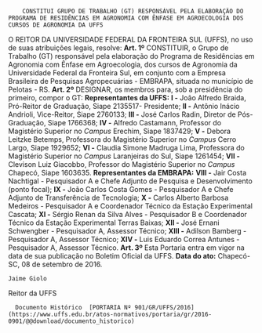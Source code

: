         CONSTITUI GRUPO DE TRABALHO (GT) RESPONSÁVEL PELA ELABORAÇÃO DO PROGRAMA DE RESIDÊNCIAS EM AGRONOMIA COM ÊNFASE EM AGROECOLOGIA DOS CURSOS DE AGRONOMIA DA UFFS  

 O REITOR DA UNIVERSIDADE FEDERAL DA FRONTEIRA SUL (UFFS), no uso de suas atribuições legais, resolve:   **Art. 1º** CONSTITUIR, o Grupo de Trabalho (GT) responsável pela elaboração do Programa de Residências em Agronomia com Ênfase em Agroecologia, dos cursos de Agronomia da Universidade Federal da Fronteira Sul, em conjunto com a Empresa Brasileira de Pesquisas Agropecuárias - EMBRAPA, situada no município de Pelotas - RS.   **Art. 2º** DESIGNAR, os membros para, sob a presidência do primeiro, compor o GT: **Representantes da UFFS:**  **I -** João Alfredo Braida, Pró-Reitor de Graduação, Siape 2135517- Presidente; **II -** Antônio Inácio Andrioli, Vice-Reitor, Siape 2760133; **III -** José Carlos Radin, Diretor de Pós-Graduação, Siape 1766368; **IV -** Alfredo Castamann, Professor do Magistério Superior no *Campus* Erechim, Siape 1837429; **V -** Debora Leitzke Betemps, Professora do Magistério Superior no *Campus* Cerro Largo, Siape 1929652; **VI -** Claudia Simone Madruga Lima, Professora do Magistério Superior no *Campus* Laranjeiras do Sul, Siape 1261454; **VII -** Clevison Luiz Giacobbo, Professor do Magistério Superior no *Campus* Chapecó, Siape 1603635. **Representantes da EMBRAPA:**  **VIII -** Jair Costa Nachtigal - Pesquisador A e Chefe Adjunto de Pesquisa e Desenvolvimento (ponto focal); **IX -** João Carlos Costa Gomes - Pesquisador A e Chefe Adjunto de Transferência de Tecnologia; **X -** Carlos Alberto Barbosa Medeiros - Pesquisador A e Coordenador Técnico da Estação Experimental Cascata; **XI -** Sérgio Renan da Silva Alves - Pesquisador B e Coordenador Técnico da Estação Experimental Terras Baixas; **XII -** José Ernani Schwengber - Pesquisador A, Assessor Técnico; **XIII -** Adilson Bamberg - Pesquisador A, Assessor Técnico; **XIV -** Luis Eduardo Correa Antunes - Pesquisador A, Assessor Técnico.   **Art. 3º** Esta Portaria entra em vigor na data de sua publicação no Boletim Oficial da UFFS.      **Data do ato:** Chapecó-SC, 08 de setembro de 2016.   
 

    Jaime Giolo   
 Reitor da UFFS 

      Documento Histórico  [PORTARIA Nº 901/GR/UFFS/2016](https://www.uffs.edu.br/atos-normativos/portaria/gr/2016-0901/@@download/documento_historico)     
      